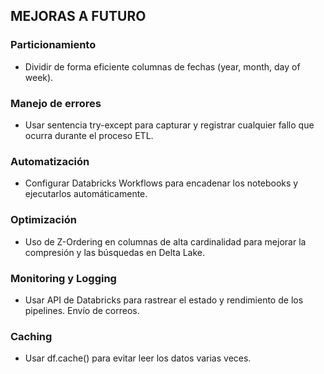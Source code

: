 ## MEJORAS A FUTURO

### Particionamiento

-   Dividir de forma eficiente columnas de fechas (year, month, day of week).

### Manejo de errores

-   Usar sentencia try-except para capturar y registrar cualquier fallo que ocurra durante el proceso ETL.

### Automatización

-   Configurar Databricks Workflows para encadenar los notebooks y ejecutarlos automáticamente.

### Optimización

-   Uso de Z-Ordering en columnas de alta cardinalidad para mejorar la compresión y las búsquedas en Delta Lake.

### Monitoring y Logging

-   Usar API de Databricks para rastrear el estado y rendimiento de los pipelines. Envío de correos.

### Caching

-   Usar df.cache() para evitar leer los datos varias veces.

